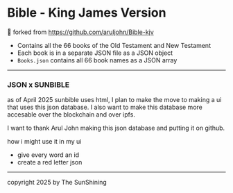 # Bible - King James Version
🍴 forked from https://github.com/aruljohn/Bible-kjv

+ Contains all the 66 books of the Old Testament and New Testament
+ Each book is in a separate JSON file as a JSON object
+ `Books.json` contains all 66 book names as a JSON array

---

### JSON x SUNBIBLE

as of April 2025 sunbible uses html, I plan to make the move to making a ui that uses this json database. I also want to make this database more accesable over the blockchain and over ipfs.

I want to thank  Arul John making this json database and putting it on github.

how i might use it in my ui
- give every word an id
- create a red letter json



---


copyright 2025 by The SunShining
